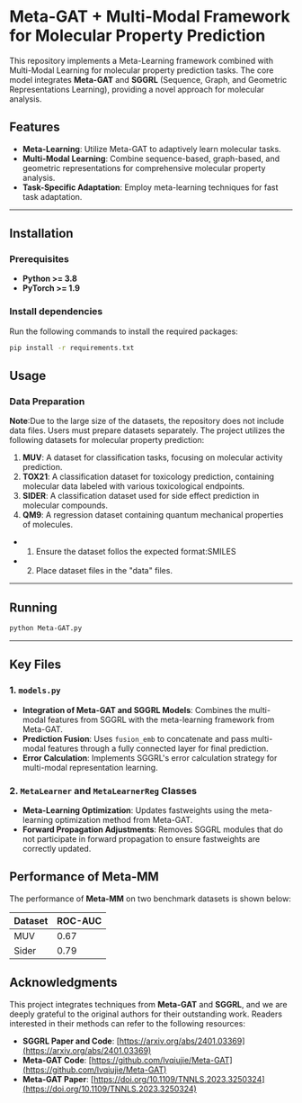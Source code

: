 # Meta-GAT + Multi-Modal Framework for Molecular Property Prediction

This repository implements a Meta-Learning framework combined with Multi-Modal Learning for molecular property prediction tasks. The core model integrates **Meta-GAT** and **SGGRL** (Sequence, Graph, and Geometric Representations Learning), providing a novel approach for molecular analysis.

## Features

- **Meta-Learning**: Utilize Meta-GAT to adaptively learn molecular tasks.
- **Multi-Modal Learning**: Combine sequence-based, graph-based, and geometric representations for comprehensive molecular property analysis.
- **Task-Specific Adaptation**: Employ meta-learning techniques for fast task adaptation.

---

## Installation

### Prerequisites

- **Python >= 3.8**
- **PyTorch >= 1.9**

### Install dependencies

Run the following commands to install the required packages:

```bash
pip install -r requirements.txt
```

## Usage

### Data Preparation

**Note**:Due to the large size of the datasets, the repository does not include data files. Users must prepare datasets separately.
The project utilizes the following datasets for molecular property prediction:

1. **MUV**: A dataset for classification tasks, focusing on molecular activity prediction.
2. **TOX21**: A classification dataset for toxicology prediction, containing molecular data labeled with various toxicological endpoints.
3. **SIDER**: A classification dataset used for side effect prediction in molecular compounds.
4. **QM9**: A regression dataset containing quantum mechanical properties of molecules.


- 1. Ensure the dataset follos the expected format:SMILES
- 2. Place dataset files in the "data" files.

---

## Running

```bash
python Meta-GAT.py
```

---

## Key Files

### 1. `models.py`

- **Integration of Meta-GAT and SGGRL Models**: Combines the multi-modal features from SGGRL with the meta-learning framework from Meta-GAT.
- **Prediction Fusion**: Uses `fusion_emb` to concatenate and pass multi-modal features through a fully connected layer for final prediction.
- **Error Calculation**: Implements SGGRL's error calculation strategy for multi-modal representation learning.

### 2. `MetaLearner` and `MetaLearnerReg` Classes

- **Meta-Learning Optimization**: Updates fastweights using the meta-learning optimization method from Meta-GAT.
- **Forward Propagation Adjustments**: Removes SGGRL modules that do not participate in forward propagation to ensure fastweights are correctly updated.

## Performance of Meta-MM

The performance of **Meta-MM** on two benchmark datasets is shown below:

| Dataset | ROC-AUC |
| ------- | ------- |
| MUV     | 0.67    |
| Sider   | 0.79    |

## Acknowledgments

This project integrates techniques from **Meta-GAT** and **SGGRL**, and we are deeply grateful to the original authors for their outstanding work. Readers interested in their methods can refer to the following resources:

- **SGGRL Paper and Code**: [https://arxiv.org/abs/2401.03369](https://arxiv.org/abs/2401.03369)
- **Meta-GAT Code**: [https://github.com/lvqiujie/Meta-GAT](https://github.com/lvqiujie/Meta-GAT)
- **Meta-GAT Paper**: [https://doi.org/10.1109/TNNLS.2023.3250324](https://doi.org/10.1109/TNNLS.2023.3250324)
